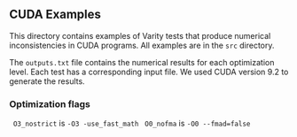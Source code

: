 ## CUDA Examples

This directory contains examples of Varity tests that produce numerical inconsistencies in CUDA programs. All examples are in the `src` directory.

The `outputs.txt` file contains the numerical results for each optimization level. Each test has a corresponding input file. We used CUDA version 9.2 to generate the results.

### Optimization flags
` O3_nostrict` is `-O3 -use_fast_math`
` O0_nofma` is `-O0 --fmad=false`

